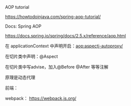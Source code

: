 AOP tutorial

https://howtodoinjava.com/spring-aop-tutorial/

Docs: Spring AOP

https://docs.spring.io/spring/docs/2.5.x/reference/aop.html

在 applicationContext 中声明开启：<aop:aspectj-autoproxy/>

在切片类中声明：@Aspect

在切片类中写advise，加入@Before @After 等等注解

原理是动态代理

前端：

webpack： https://webpack.js.org/